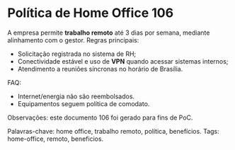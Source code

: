 # Política de Home Office 106

A empresa permite **trabalho remoto** até 3 dias por semana, mediante alinhamento com o gestor.
Regras principais:
- Solicitação registrada no sistema de RH;
- Conectividade estável e uso de **VPN** quando acessar sistemas internos;
- Atendimento a reuniões síncronas no horário de Brasília.

FAQ:
- Internet/energia não são reembolsados.
- Equipamentos seguem política de comodato.

Observações: este documento 106 foi gerado para fins de PoC.

Palavras-chave: home office, trabalho remoto, política, benefícios.
Tags: home-office, remoto, beneficios.
